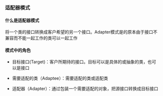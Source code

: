 ### 适配器模式

#### 什么是适配器模式

将一个类的接口转换成客户希望的另一个接口。Adapter模式是的原本由于接口不兼容而不能一起工作的类可以一起工作

#### 模式中的角色

- 目标接口(Target)：客户所期待的接口。目标可以是具体的或抽象的类，也可以是接口

- 需要适配的类（Adaptee）：需要适配的类或适配类

- 适配器（Adapter）：通过包装一个需要适配的对象，把源接口转换成目标接口
	